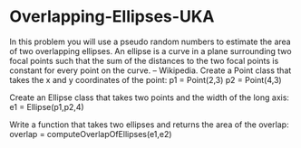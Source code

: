# Overlapping-Ellipses-UKA

In this problem you will use a pseudo random numbers to estimate the area of two overlapping ellipses.
An ellipse is a curve in a plane surrounding two focal points such that the sum of the distances to the two
focal points is constant for every point on the curve. – Wikipedia.
Create a Point class that takes the x and y coordinates of the point:
 p1 = Point(2,3)
 p2 = Point(4,3)
 
Create an Ellipse class that takes two points and the width of the long axis:
 e1 = Ellipse(p1,p2,4)
 
Write a function that takes two ellipses and returns the area of the overlap:
 overlap = computeOverlapOfEllipses(e1,e2)
 
